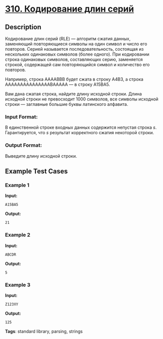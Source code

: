 # [310. Кодирование длин серий](https://coderun.yandex.ru/problem/rle-test)

## Description

Кодирование длин серий (RLE) — алгоритм сжатия данных, заменяющий повторяющиеся символы на один символ и число его повторов. Серией называется последовательность, состоящая из нескольких одинаковых символов (более одного). При кодировании строка одинаковых символов, составляющих серию, заменяется строкой, содержащей сам повторяющийся символ и количество его повторов.

Например, строка AAAABBB будет сжата в строку A4B3, а строка AAAAAAAAAAAAAAABAAAAA — в строку A15BA5.

Вам дана сжатая строка, найдите длину исходной строки. Длина исходной строки не превосходит 1000 символов, все символы исходной строки — заглавные большие буквы латинского алфавита.

### Input Format:

В единственной строке входных данных содержится непустая строка $s$. Гарантируется, что $s$ результат корректного сжатия некоторой строки.

### Output Format:

Выведите длину исходной строки.



## Example Test Cases

### Example 1

**Input:**
```
A15BA5

```

**Output:**
```
21

```

### Example 2

**Input:**
```
ABCDR

```

**Output:**
```
5

```

### Example 3

**Input:**
```
Z123XY

```

**Output:**
```
125

```

**Tags**: standard library, parsing, strings

